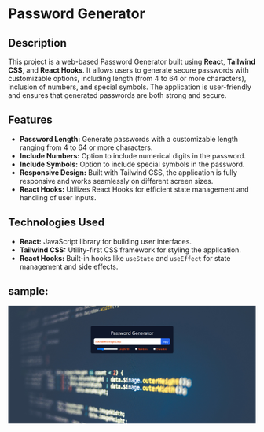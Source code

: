 # Password Generator

## Description

This project is a web-based Password Generator built using **React**, **Tailwind CSS**, and **React Hooks**. It allows users to generate secure passwords with customizable options, including length (from 4 to 64 or more characters), inclusion of numbers, and special symbols. The application is user-friendly and ensures that generated passwords are both strong and secure.

## Features

- **Password Length:** Generate passwords with a customizable length ranging from 4 to 64 or more characters.
- **Include Numbers:** Option to include numerical digits in the password.
- **Include Symbols:** Option to include special symbols in the password.
- **Responsive Design:** Built with Tailwind CSS, the application is fully responsive and works seamlessly on different screen sizes.
- **React Hooks:** Utilizes React Hooks for efficient state management and handling of user inputs.

## Technologies Used

- **React:** JavaScript library for building user interfaces.
- **Tailwind CSS:** Utility-first CSS framework for styling the application.
- **React Hooks:** Built-in hooks like `useState` and `useEffect` for state management and side effects.

## sample:

<img src="/public/page1.png" alt="Password Generator">
